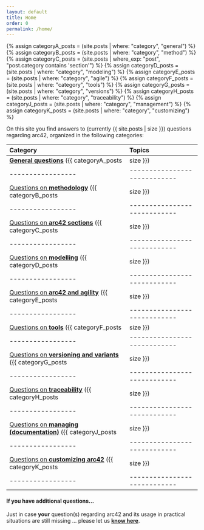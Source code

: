 ```yaml
---
layout: default
title: Home
order: 0
permalink: /home/
---
```


{% assign categoryA_posts = (site.posts | where: "category", "general") %}
{% assign categoryB_posts = (site.posts | where: "category", "method") %}
{% assign categoryC_posts = (site.posts | where_exp: "post", "post.category contains 'section'") %}
{% assign categoryD_posts = (site.posts | where: "category", "modeling") %}
{% assign categoryE_posts = (site.posts | where: "category", "agile") %}
{% assign categoryF_posts = (site.posts | where: "category", "tools") %}
{% assign categoryG_posts = (site.posts | where: "category", "versions") %}
{% assign categoryH_posts = (site.posts | where: "category", "traceability") %}
{% assign categoryJ_posts = (site.posts | where: "category", "management") %}
{% assign categoryK_posts = (site.posts | where: "category", "customizing") %}


On this site you find answers to (currently {{ site.posts | size }}) questions
regarding arc42, organized in the following categories:

| Category         | Topics                   |
|:-----------------|:----------------------------|
| [**General questions**](/category_a/) ({{ categoryA_posts | size }}) | Cost, license, contributing |
|-----------------|----------------------------|
| [Questions on **methodology**](/category_b/) ({{ categoryB_posts | size }})  | Minimal amount of documentation, where-does-what-info-belong, notations, UML|
|-----------------|----------------------------|
| [Questions on **arc42 sections**](/category_c/) ({{ categoryC_posts | size }})  | How to treat the various arc42 sections, stakeholder, quality requirements, context, building blocks, runtime scenarios, deployment, concepts etc.|
|-----------------|----------------------------|
| [Questions on **modelling**](/category_d) ({{ categoryD_posts | size }}) | UML and alternative notations, consistency, clarity, understandability, diagrams, interfaces, ports,|
|-----------------|----------------------------|
| [Questions on **arc42 and agility**](/category_e/) ({{ categoryE_posts | size }}) | Scrum, Kanban, definition-of-done, minimal, lean, economical documentation|
|-----------------|----------------------------|
| [Questions on **tools**](/category_f) ({{ categoryF_posts | size }})  | Tools and their application, source code and documentation|
|-----------------|----------------------------|
| [Questions on **versioning and variants**](/category_g) ({{ categoryG_posts | size }})  | Versioning documents, versions and variants of systems|
|-----------------|----------------------------|
| [Questions on **traceability**](/category_h/) ({{ categoryH_posts | size }})  |  Tracing requirements to solution decisions and vice-versa|
|-----------------|----------------------------|
| [Questions on **managing (documentation)**](/category_j/) ({{ categoryJ_posts | size }}) |  Very large systems, standardization, governance, checklists, access-rights|
|-----------------|----------------------------|
| [Questions on **customizing arc42**](/category_k) ({{ categoryK_posts | size }}) | Tailoring and customizing, known adaptions of arc42|
|-----------------|----------------------------|



#### If you have additional questions...

Just in case **your** question(s) regarding arc42 and its usage in
practical situations are still missing ... please let us [**know here**](/contact/).
